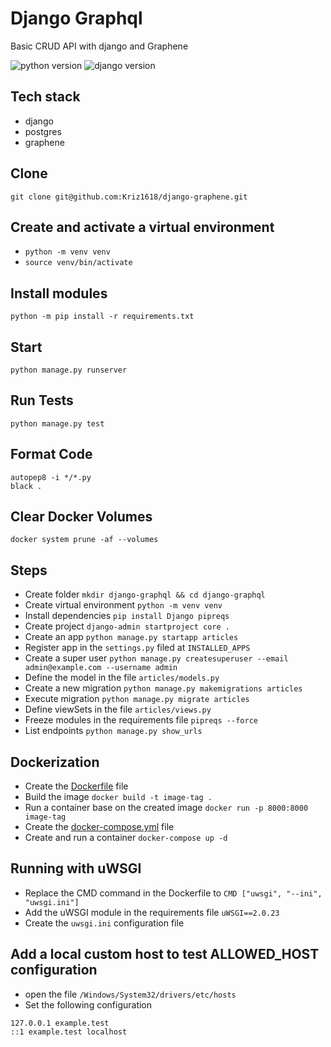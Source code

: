 # Django Graphql
Basic CRUD API with django and Graphene


![python version](https://img.shields.io/badge/python-3.10.10-brightgreen)
![django version](https://img.shields.io/badge/django-4.2.3-brightgreen)

## Tech stack
* django
* postgres
* graphene

## Clone
```
git clone git@github.com:Kriz1618/django-graphene.git
```

## Create and activate a virtual environment
* `python -m venv venv`
* `source venv/bin/activate`

## Install modules
```
python -m pip install -r requirements.txt
```

## Start
```
python manage.py runserver
```

## Run Tests
```
python manage.py test
```

## Format Code
```
autopep8 -i */*.py
black .
```

## Clear Docker Volumes
```
docker system prune -af --volumes
```


## Steps
* Create folder `mkdir django-graphql && cd django-graphql`
* Create virtual environment `python -m venv venv`
* Install dependencies `pip install Django pipreqs`
* Create project `django-admin startproject core .`
* Create an app `python manage.py startapp articles`
* Register app in the `settings.py` filed at `INSTALLED_APPS`
* Create a super user `python manage.py createsuperuser --email admin@example.com --username admin`
* Define the model in the file `articles/models.py`
* Create a new migration `python manage.py makemigrations articles`
* Execute migration `python manage.py migrate articles`
* Define viewSets in the file `articles/views.py`
* Freeze modules in the requirements file `pipreqs --force`
* List endpoints `python manage.py show_urls`


## Dockerization
* Create the [Dockerfile](https://docs.docker.com/engine/reference/builder/) file
* Build the image `docker build -t image-tag .`
* Run a container base on the created image `docker run -p 8000:8000 image-tag`
* Create the [docker-compose.yml](https://docs.docker.com/compose/compose-file/compose-file-v3/) file
* Create and run a container `docker-compose up -d`


## Running with uWSGI
* Replace the CMD command in the Dockerfile to `CMD ["uwsgi", "--ini", "uwsgi.ini"]`
* Add the uWSGI module in the requirements file `uWSGI==2.0.23`
* Create the `uwsgi.ini` configuration file


## Add a local custom host to test ALLOWED_HOST configuration
* open the file `/Windows/System32/drivers/etc/hosts`
* Set the following configuration
```
127.0.0.1 example.test
::1 example.test localhost
```
